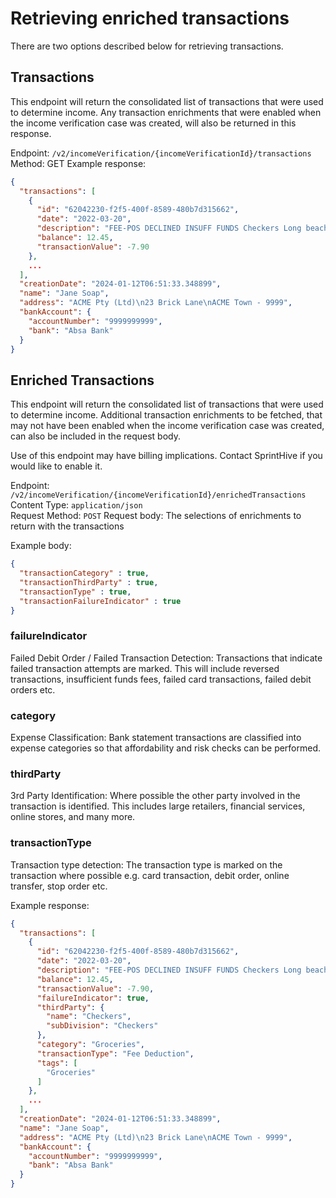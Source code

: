 # Retrieving enriched transactions

There are two options described below for retrieving transactions.

## Transactions
This endpoint will return the consolidated list of transactions that were used to determine income. Any transaction 
enrichments that were enabled when the income verification case was created, will also be returned in this response.

Endpoint: ```/v2/incomeVerification/{incomeVerificationId}/transactions```  
Method: GET
Example response:

```json
{
  "transactions": [
    {
      "id": "62042230-f2f5-400f-8589-480b7d315662",
      "date": "2022-03-20",
      "description": "FEE-POS DECLINED INSUFF FUNDS Checkers Long beach 5709",
      "balance": 12.45,
      "transactionValue": -7.90
    },
    ...
  ],
  "creationDate": "2024-01-12T06:51:33.348899",
  "name": "Jane Soap",
  "address": "ACME Pty (Ltd)\n23 Brick Lane\nACME Town - 9999",
  "bankAccount": {
    "accountNumber": "9999999999",
    "bank": "Absa Bank"
  }
}
```

## Enriched Transactions
This endpoint will return the consolidated list of transactions that were used to determine income. Additional 
transaction enrichments to be fetched, that may not have been enabled when the income verification case was created, 
can also be included in the request body.

Use of this endpoint may have billing implications. Contact SprintHive if you would like to enable it. 

Endpoint: `/v2/incomeVerification/{incomeVerificationId}/enrichedTransactions`\
Content Type: `application/json`\
Request Method: `POST`
Request body: The selections of enrichments to return with the transactions 

Example body:

```json
{
  "transactionCategory" : true,
  "transactionThirdParty" : true,
  "transactionType" : true,
  "transactionFailureIndicator" : true
}
```

### failureIndicator
Failed Debit Order / Failed Transaction Detection:
Transactions that indicate failed transaction attempts are marked. This will include reversed transactions, insufficient funds fees, failed card transactions, failed debit orders etc.

### category
Expense Classification:
Bank statement transactions are classified into expense categories so that affordability and risk checks can be performed.

### thirdParty
3rd Party Identification:
Where possible the other party involved in the transaction is identified. This includes large retailers, financial services, online stores, and many more.

### transactionType
Transaction type detection:
The transaction type is marked on the transaction where possible e.g. card transaction, debit order, online transfer, stop order etc.


Example response:

```json
{
  "transactions": [
    {
      "id": "62042230-f2f5-400f-8589-480b7d315662",
      "date": "2022-03-20",
      "description": "FEE-POS DECLINED INSUFF FUNDS Checkers Long beach 5709",
      "balance": 12.45,
      "transactionValue": -7.90,
      "failureIndicator": true,
      "thirdParty": {
        "name": "Checkers",
        "subDivision": "Checkers"
      },
      "category": "Groceries",
      "transactionType": "Fee Deduction",
      "tags": [
        "Groceries"
      ]
    },
    ...
  ],
  "creationDate": "2024-01-12T06:51:33.348899",
  "name": "Jane Soap",
  "address": "ACME Pty (Ltd)\n23 Brick Lane\nACME Town - 9999",
  "bankAccount": {
    "accountNumber": "9999999999",
    "bank": "Absa Bank"
  }
}
```
